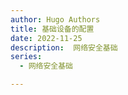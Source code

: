 ```yaml
---
author: Hugo Authors
title: 基础设备的配置
date: 2022-11-25
description:  网络安全基础
series:
  - 网络安全基础

---
```

```

```
<!--more-->

